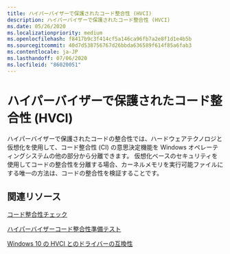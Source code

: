 ```yaml
---
title: ハイパーバイザーで保護されたコード整合性 (HVCI)
description: ハイパーバイザーで保護されたコード整合性 (HVCI)
ms.date: 05/26/2020
ms.localizationpriority: medium
ms.openlocfilehash: f8417b9c3f414cf5a146ca96fb7a2e8f1d1e4b5b
ms.sourcegitcommit: 40d7d538756767d26bbda636589f614f85a6fab3
ms.contentlocale: ja-JP
ms.lasthandoff: 07/06/2020
ms.locfileid: "86020051"
---
```

# <a name="hypervisor-protected-code-integrity-hvci"></a>ハイパーバイザーで保護されたコード整合性 (HVCI)

ハイパーバイザーで保護されたコードの整合性では、ハードウェアテクノロジと仮想化を使用して、コード整合性 (CI) の意思決定機能を Windows オペレーティングシステムの他の部分から分離できます。 仮想化ベースのセキュリティを使用してコードの整合性を分離する場合、カーネルメモリを実行可能ファイルにする唯一の方法は、コードの整合性を検証することです。

## <a name="related-resources"></a>関連リソース

[コード整合性チェック](https://docs.microsoft.com/windows-hardware/drivers/devtest/code-integrity-checking)

[ハイパーバイザーコード整合性準備テスト](https://docs.microsoft.com/windows-hardware/test/hlk/testref/b972fc52-2468-4462-9799-6a1898808c86)

[Windows 10 の HVCI とのドライバーの互換性](https://techcommunity.microsoft.com/t5/windows-hardware-certification/driver-compatibility-with-device-guard-in-windows-10/ba-p/364865)
